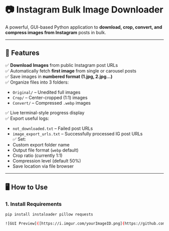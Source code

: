 # 📷 Instagram Bulk Image Downloader

A powerful, GUI-based Python application to **download, crop, convert, and compress images from Instagram** posts in bulk.

---

## 🔧 Features

✅ **Download Images** from public Instagram post URLs  
✅ Automatically fetch **first image** from single or carousel posts  
✅ Save images in **numbered format (1.jpg, 2.jpg...)**  
✅ Organize files into 3 folders:
- `Original/` – Unedited full images
- `Crop/` – Center-cropped (1:1) images
- `Convert/` – Compressed `.webp` images  

✅ Live terminal-style progress display  
✅ Export useful logs:
- `not_downloaded.txt` – Failed post URLs
- `image_export_urls.txt` – Successfully processed IG post URLs  
✅ Set:
- Custom export folder name
- Output file format (`webp` default)
- Crop ratio (currently 1:1)
- Compression level (default 50%)
- Save location via file browser  

---

## 🖥️ How to Use

### 1. Install Requirements

```bash
pip install instaloader pillow requests

![GUI Preview]([https://i.imgur.com/yourImageID.png](https://github.com/NeranjanMe/instagram-bulk-image-downloader/blob/main/Screenshot.png))
